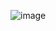 ![image](https://github.com/sanketmane007/Product-view/assets/56665341/cae9b582-3ec9-4e12-a28e-9cb235a86fbb)
